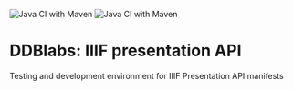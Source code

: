 ![Java CI with Maven](https://github.com/mbuechner/ddblabs-iiif-presentation/workflows/Java%20CI%20with%20Maven/badge.svg) ![Java CI with Maven](https://github.com/mbuechner/ddblabs-iiif-presentation/workflows/Java%20CI%20with%20Maven/badge.svg)
# DDBlabs: IIIF presentation API
Testing and development environment for IIIF Presentation API manifests
